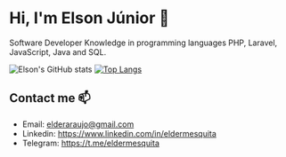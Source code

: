 # Hi, I'm Elson Júnior 🖖

Software Developer Knowledge in programming languages PHP, Laravel, JavaScript, Java and SQL.

![Elson's GitHub stats](https://github-readme-stats.vercel.app/api?username=eldermesquita&show_icons=true&theme=dark)
[![Top Langs](https://github-readme-stats.vercel.app/api/top-langs/?username=eldermesquita&layout=compact&theme=dark)](https://github.com/eldermesquita/github-readme-stats)

## Contact me 📫
- Email: elderaraujo@gmail.com
- Linkedin: https://www.linkedin.com/in/eldermesquita
- Telegram: https://t.me/eldermesquita

<!--
**eldermesquita/eldermesquita** is a ✨ _special_ ✨ repository because its `README.md` (this file) appears on your GitHub profile.

Here are some ideas to get you started:

- 🔭 I’m currently working on ...
- 🌱 I’m currently learning ...
- 👯 I’m looking to collaborate on ...
- 🤔 I’m looking for help with ...
- 💬 Ask me about ...
- 📫 How to reach me: ...
- 😄 Pronouns: ...
- ⚡ Fun fact: ...
-->
